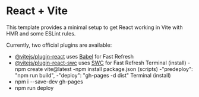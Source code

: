 # React + Vite

This template provides a minimal setup to get React working in Vite with HMR and some ESLint rules.

Currently, two official plugins are available:

- [@vitejs/plugin-react](https://github.com/vitejs/vite-plugin-react/blob/main/packages/plugin-react/README.md) uses [Babel](https://babeljs.io/) for Fast Refresh
- [@vitejs/plugin-react-swc](https://github.com/vitejs/vite-plugin-react-swc) uses [SWC](https://swc.rs/) for Fast Refresh
Terminal (install)
-npm create vite@latest
-npm install
package.json (scripts)
-"predeploy": "npm run build",
-"deploy": "gh-pages -d dist"
Terminal (install)
- npm i --save-dev gh-pages
- npm run deploy

